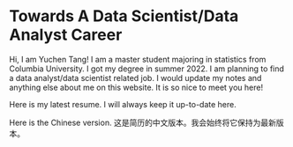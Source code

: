 # Towards A Data Scientist/Data Analyst Career

Hi, I am Yuchen Tang! I am a master student majoring in statistics from Columbia University. I got my degree in summer 2022. I am planning to find a data analyst/data scientist related job. I would update my notes and anything else about me on this website. It is so nice to meet you here!

Here is my latest resume. I will always keep it up-to-date here.

<object data="assets/files/Yuchen_Tang_ColumbiaU_StatisticsMA.pdf" type="application/pdf" width="95%" height="800px">
</object>

<!--
; <iframe src="https://www.xmind.net/embed/iR7YAt" width="900px" height="540px" frameborder="0" scrolling="no"></iframe>
-->

Here is the Chinese version. 这是简历的中文版本。我会始终将它保持为最新版本。

<object data="assets/files/唐雨辰_哥伦比亚大学_统计学硕士.pdf" type="application/pdf" width="95%" height="800px">
</object>